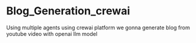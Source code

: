 # Blog_Generation_crewai
Using multiple agents using crewai platform we gonna generate blog from youtube video with openai llm model
